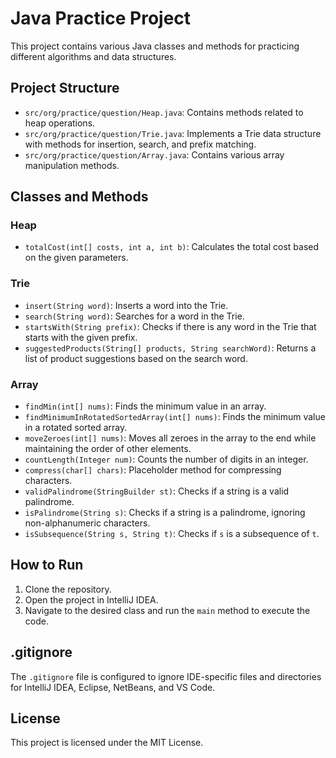 # Java Practice Project

This project contains various Java classes and methods for practicing different algorithms and data structures.

## Project Structure

- `src/org/practice/question/Heap.java`: Contains methods related to heap operations.
- `src/org/practice/question/Trie.java`: Implements a Trie data structure with methods for insertion, search, and prefix matching.
- `src/org/practice/question/Array.java`: Contains various array manipulation methods.

## Classes and Methods

### Heap

- `totalCost(int[] costs, int a, int b)`: Calculates the total cost based on the given parameters.

### Trie

- `insert(String word)`: Inserts a word into the Trie.
- `search(String word)`: Searches for a word in the Trie.
- `startsWith(String prefix)`: Checks if there is any word in the Trie that starts with the given prefix.
- `suggestedProducts(String[] products, String searchWord)`: Returns a list of product suggestions based on the search word.

### Array

- `findMin(int[] nums)`: Finds the minimum value in an array.
- `findMinimumInRotatedSortedArray(int[] nums)`: Finds the minimum value in a rotated sorted array.
- `moveZeroes(int[] nums)`: Moves all zeroes in the array to the end while maintaining the order of other elements.
- `countLength(Integer num)`: Counts the number of digits in an integer.
- `compress(char[] chars)`: Placeholder method for compressing characters.
- `validPalindrome(StringBuilder st)`: Checks if a string is a valid palindrome.
- `isPalindrome(String s)`: Checks if a string is a palindrome, ignoring non-alphanumeric characters.
- `isSubsequence(String s, String t)`: Checks if `s` is a subsequence of `t`.

## How to Run

1. Clone the repository.
2. Open the project in IntelliJ IDEA.
3. Navigate to the desired class and run the `main` method to execute the code.

## .gitignore

The `.gitignore` file is configured to ignore IDE-specific files and directories for IntelliJ IDEA, Eclipse, NetBeans, and VS Code.

## License

This project is licensed under the MIT License.
